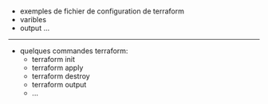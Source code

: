 # 
- exemples de fichier de configuration de terraform
- varibles
- output ...
- -----
- quelques commandes terraform:
  * terraform init
  * terraform apply
  * terraform destroy
  * terraform output
  * ...
